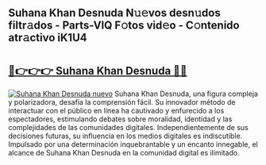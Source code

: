 ## Suhana Khan Desnuda N𝚞𝚎vos desn𝚞dos filtr𝚊dos - Parts-VlQ F𝚘tos vid𝚎o - C𝚘ntenido atr𝚊ctivo iK1U4

# <h2><a href="http://mb7t6di.tromn.icu/?c=Suhana+Khan+Desnuda">🔗👉👉👉 Suhana Khan Desnuda 🔗🔗</a></h2>

[![Suhana Khan Desnuda nuevo](https://i.imgur.com/pEAQMta.gif)](http://mb7t6di.tromn.icu/?c=Suhana+Khan+Desnuda)
Suhana Khan Desnuda, una figura compleja y polarizadora, desafía la comprensión fácil. Su innovador método de interactuar con el público en línea ha cautivado y enfurecido a los espectadores, estimulando debates sobre moralidad, identidad y las complejidades de las comunidades digitales. Independientemente de sus decisiones futuras, su influencia en los medios digitales es indiscutible. Impulsado por una determinación inquebrantable y un encanto innegable, el alcance de Suhana Khan Desnuda en la comunidad digital es ilimitado.
